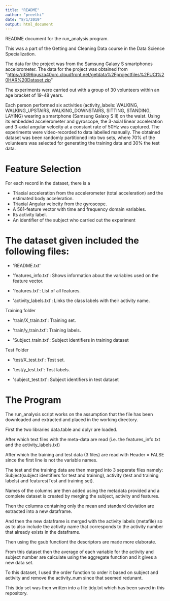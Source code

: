 ```yaml
---
title: "README"
author: "preethi"
date: "8/1/2019"
output: html_document
---
```


README document for the run_analysis program. 

This was a part of the Getting and Cleaning Data course in the Data Science Specialization. 

The data for the project was from the Samsung Galaxy S smartphones accelorometer. 
The data for the project was obtained from "https://d396qusza40orc.cloudfront.net/getdata%2Fprojectfiles%2FUCI%20HAR%20Dataset.zip"

The experiments were carried out with a group of 30 volunteers within an age bracket of 19-48 years. 

Each person performed six activities (activity_labels: WALKING, WALKING_UPSTAIRS, WALKING_DOWNSTAIRS, SITTING, STANDING, LAYING) wearing a smartphone (Samsung Galaxy S II) on the waist. Using its embedded accelerometer and gyroscope, the 3-axial linear acceleration and 3-axial angular velocity at a constant rate of 50Hz was captured. The experiments were video-recorded to data labelled manually. The obtained dataset was been randomly partitioned into two sets, where 70% of the volunteers was selected for generating the training data and 30% the test data. 

Feature Selection 
=================
For each record in the dataset, there is a 
- Triaxial acceleration from the accelerometer (total acceleration) and the estimated body acceleration. 
- Triaxial Angular velocity from the gyroscope. 
- A 561-feature vector with time and frequency domain variables. 
- Its activity label. 
- An identifier of the subject who carried out the experiment

The dataset given included the following files:
=========================================

- 'README.txt'

- 'features_info.txt': Shows information about the variables used on the feature vector.

- 'features.txt': List of all features.

- 'activity_labels.txt': Links the class labels with their activity name.

Training folder

- 'train/X_train.txt': Training set.

- 'train/y_train.txt': Training labels.

- 'Subject_train.txt': Subject identifiers in training dataset 

Test Folder

- 'test/X_test.txt': Test set.

- 'test/y_test.txt': Test labels.

- 'subject_test.txt': Subject identifiers in test dataset

The Program
=========================================

The run_analysis script works on the assumption that the file has been downloaded and extracted and placed in the working directory. 

First the two libraries data.table and dplyr are loaded. 

After which text files with the meta-data are read (i.e. the features_info.txt and the activity_labels.txt) 

After which the training and test data (3 files) are read with Header = FALSE since the first line is not the variable names. 

The test and the training data are then merged into 3 seperate files namely: Subject(subject identifiers for test and training), activity (test and training labels) and features(Test and training set).

Names of the columns are then added using the metadata provided and a complete dataset is created by merging the subject, activity and features. 

Then the columns containing only the mean and standard deviation are extracted into a new dataframe.

And then the new dataframe is merged with the activity labels (metafile) so as to also include the activity name that corresponds to the activity number that already exists in the dataframe. 

Then using the gsub functiont the descriptors are made more elaborate. 

From this dataset then the average of each variable for the activity and subject number are calculate using the aggregate function and it gives a new data set. 

To this dataset, I used the order function to order it based on subject and activity and remove the activity_num since that seemed redunant. 

This tidy set was then written into a file tidy.txt which has been saved in this repository.


